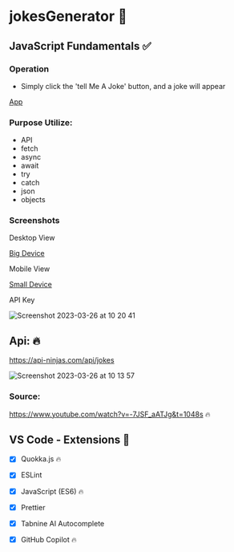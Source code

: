 # jokesGenerator 😬

## JavaScript Fundamentals ✅

### Operation

 - Simply click the 'tell Me A Joke' button, and a joke will appear
 
 
 [App](https://codesleeps.github.io/jokesGenerator/)
 
 
### Purpose Utilize:

 - API
 - fetch 
 - async 
 - await 
 - try 
 - catch 
 - json 
 - objects 
 
 




### Screenshots

Desktop View

[Big Device](https://user-images.githubusercontent.com/125808990/227768486-28954d59-08f0-4980-8ba3-f2a5d7d979a8.png)

Mobile View

[Small Device](https://user-images.githubusercontent.com/125808990/228458917-a31f0471-6a0e-45f3-8704-d6d75625d463.png)


API Key

![Screenshot 2023-03-26 at 10 20 41](https://user-images.githubusercontent.com/125808990/227768497-3d5b4123-867e-44ea-948e-1aeaa0210f34.png)

## Api: 🔥

https://api-ninjas.com/api/jokes

![Screenshot 2023-03-26 at 10 13 57](https://user-images.githubusercontent.com/125808990/227768507-20497369-cca3-4b2b-930d-c4d5a86ebfb9.png)




### Source:

https://www.youtube.com/watch?v=-7JSF_aATJg&t=1048s 🔥

## VS Code - Extensions 🎯

- [x] Quokka.js 🔥
- [x] ESLint
- [x] JavaScript (ES6) 🔥
- [x] Prettier
- [x] Tabnine AI Autocomplete
- [x] GitHub Copilot 🔥


